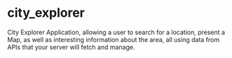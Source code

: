 # city_explorer
City Explorer Application, allowing a user to search for a location, present a Map, as well as interesting information about the area, all using data from APIs that your server will fetch and manage.
